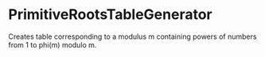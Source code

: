 # PrimitiveRootsTableGenerator
Creates table corresponding to a modulus m containing powers of numbers from 1 to phi(m) modulo m.
